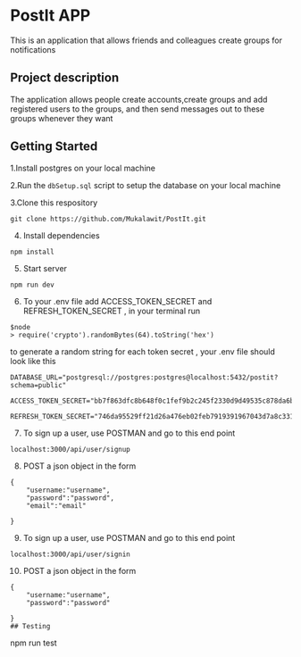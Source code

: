 # PostIt APP
This is an application that allows friends and colleagues create groups for notifications

## Project description
The application allows people create accounts,create groups and add registered users to the groups, and then send messages out to these groups whenever they want

## Getting Started

1.Install postgres on your local machine

2.Run the `dbSetup.sql` script to setup the database on your local machine

3.Clone this respository

```
git clone https://github.com/Mukalawit/PostIt.git
```

4. Install dependencies

```
npm install
```

5. Start server
```
npm run dev
```
6. To your .env file add ACCESS_TOKEN_SECRET and REFRESH_TOKEN_SECRET , in your terminal run
```
$node 
> require('crypto').randomBytes(64).toString('hex')
```
to generate a random string for each token secret , your .env file should look like this

```
DATABASE_URL="postgresql://postgres:postgres@localhost:5432/postit?schema=public"

ACCESS_TOKEN_SECRET="bb7f863dfc8b648f0c1fef9b2c245f2330d9d49535c878da6b83f79232348663e9db04254bb553891c308650dbb836bd083d813d1f5cbf0af4742659944aec9e"

REFRESH_TOKEN_SECRET="746da95529ff21d26a476eb02feb7919391967043d7a8c3315d0ae789f4019ecbd036959b60be1ef24fd681b2fbdb818d2c230bb2adf9198149ac3826b0db67e"
```


7. To sign up a user, use POSTMAN and go to this end point
```
localhost:3000/api/user/signup

```
8. POST a json object in the form
```
{
    "username:"username",
    "password":"password",
    "email":"email"

}

```

9. To sign up a user, use POSTMAN and go to this end point
```
localhost:3000/api/user/signin

```
10. POST a json object in the form
```
{
    "username:"username",
    "password":"password"

}
## Testing 

```
npm run test
```